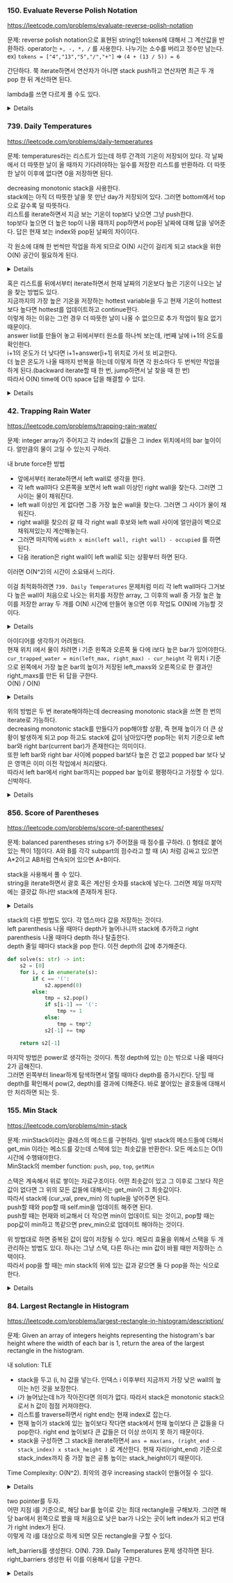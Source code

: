 ### 150. Evaluate Reverse Polish Notation

https://leetcode.com/problems/evaluate-reverse-polish-notation

문제: reverse polish notation으로 표현된 string인 tokens에 대해서 그 계산값을 반환하라. 
operator는 `+, -, *, /` 를 사용한다. 나누기는 소수를 버리고 정수만 남는다.    
ex) `tokens = ["4","13","5","/","+"]` => `(4 + (13 / 5)) = 6`

간단하다. 쭉 iterate하면서 연산자가 아니면 stack push하고 연산자면 최근 두 개 pop 한 뒤 계산하면 된다.

lambda를 쓰면 다르게 풀 수도 있다.   

<details>
  
```python
def evalRPN(self, tokens: List[str]) -> int:
        
    operations = {
        "+": lambda a, b: a + b,
        "-": lambda a, b: a - b,
        "/": lambda a, b: int(a / b),
        "*": lambda a, b: a * b
    }
    
    stack = []
    for token in tokens:
        if token in operations:
            number_2 = stack.pop()
            number_1 = stack.pop()
            operation = operations[token]
            stack.append(operation(number_1, number_2))
        else:
            stack.append(int(token))
    return stack.pop()
```

</details>






### 739. Daily Temperatures

https://leetcode.com/problems/daily-temperatures

문제: temperatures라는 리스트가 있는데 하루 간격의 기온이 저장되어 있다. 각 날짜에서 더 따뜻한 날이 올 때까지 기다려야하는 일수를 저장한 리스트를 반환하라. 더 따뜻한 날이 이후에 없다면 0을 저장하면 된다.

decreasing monotonic stack을 사용한다.   
stack에는 아직 더 따뜻한 날을 못 만난 day가 저장되어 있다. 그러면 bottom에서 top으로 갈수록 덜 따뜻하다.   
리스트를 iterate하면서 지금 보는 기온이 top보다 낮으면 그냥 push한다.   
top보다 높으면 더 높은 top이 나올 때까지 pop하면서 pop된 날짜에 대해 답을 넣어준다.
답은 현재 보는 index와 pop된 날짜의 차이이다.

각 원소에 대해 한 번씩만 작업을 하게 되므로 O(N) 시간이 걸리게 되고 stack을 위한 O(N) 공간이 필요하게 된다.   

<details>
    
```python
class Solution:
    def dailyTemperatures(self, temperatures: List[int]) -> List[int]:
        n = len(temperatures)
        stack = []
        ans = [0] * n
        for i in range(n):
            if not stack:
                stack.append(i)
                continue
            while stack and temperatures[stack[-1]] < temperatures[i]:
                past_i = stack.pop()
                ans[past_i] = i - past_i
            stack.append(i)
        
        return ans
```
    
</details>

혹은 리스트를 뒤에서부터 iterate하면서 현재 날짜의 기온보다 높은 기온이 나오는 날을 찾는 방법도 있다.   
지금까지의 가장 높은 기온을 저장하는 hottest variable을 두고 현재 기온이 hottest보다 높다면 hottest를 업데이트하고 continue한다.   
이렇게 하는 이유는 그런 경우 더 따뜻한 날이 나올 수 없으므로 추가 작업이 필요 없기 때문이다.   
answer list를 만들어 놓고 뒤에서부터 원소를 하나씩 보는데, i번째 날에 i+1의 온도를 확인한다.   
i+1의 온도가 더 낮다면 i+1+answer[i+1] 위치로 가서 또 비교한다.   
더 높은 온도가 나올 때까지 반복을 하는데 이렇게 하면 각 원소마다 두 번씩만 작업을 하게 된다.(backward iterate할 때 한 번, jump하면서 날 찾을 때 한 번)   
따라서 O(N) time에 O(1) space 답을 해결할 수 있다.   

<details>

```python
class Solution:
    def dailyTemperatures(self, temperatures: List[int]) -> List[int]:
        n = len(temperatures)
        ans = [0] * n
        hottest = 0

        for i in range(n-1, -1, -1):
            cur = temperatures[i]
            if cur >= hottest:
                hottest = cur
                continue
            comp_idx = i + 1
            while cur >= temperatures[comp_idx]:
                comp_idx += ans[comp_idx]
            ans[i] = comp_idx - i
        
        return ans

```

</details>


### 42. Trapping Rain Water

https://leetcode.com/problems/trapping-rain-water/

문제: integer array가 주어지고 각 index의 값들은 그 index 위치에서의 bar 높이이다. 얼만큼의 물이 고일 수 있는지 구하라.

내 brute force한 방법   
- 앞에서부터 iterate하면서 left wall로 생각을 한다. 
- 각 left wall마다 오른쪽을 보면서 left wall 이상인 right wall을 찾는다. 그러면 그 사이는 물이 채워진다.
- left wall 이상인 게 없다면 그중 가장 높은 wall을 찾는다. 그러면 그 사이가 물이 채워진다.
- right wall을 찾으러 갈 때 각 right wall 후보와 left wall 사이에 얼만큼이 벽으로 채워져있는지 계산해놓는다.
- 그러면 마지막에 `width x min(left wall, right wall) - occupied` 를 하면 된다.
- 다음 iteration은 right wall이 left wall로 되는 상황부터 하면 된다.

이러면 O(N^2)의 시간이 소요돼서 느리다.

이걸 최적화하려면 `739. Daily Temperatures` 문제처럼 미리 각 left wall마다 그거보다 높은 wall이 처음으로 나오는 위치를 저장한 array, 
그 이후의 wall 중 가장 높은 높이를 저장한 array 두 개를 O(N) 시간에 만들어 놓으면 이후 작업도 O(N)에 가능할 것이다.    


<details>

```py
    def trap(self, height: List[int]) -> int:
        n = len(height)
        left = 0
        ans = 0
        while left < n-1:
            if height[left] == 0:  # If the height of left wall is 0, it cannot trap water.
                left += 1
                continue
            right = tallest_right = left + 1
            occupied, occupied_dict = 0, {}
            while right < n:
                occupied_dict[right] = occupied
                if height[right] >= height[left]:
                    break
                if height[right] > height[tallest_right]:
                    tallest_right = right
                occupied += height[right]
                right += 1
            if right == n:
                right = tallest_right
            width = right - left - 1
            ans += (width * min(height[left], height[right]) - occupied_dict[right])
            left = right
        return ans
```

</details>


아이디어를 생각하기 어려웠다.    
현재 위치 i에서 물이 차려면 i 기준 왼쪽과 오른쪽 둘 다에 i보다 높은 bar가 있어야한다.    
`cur_trapped_water = min(left_max, right_max) - cur_height`
각 위치 i 기준으로 왼쪽에서 가장 높은 bar의 높이가 저장된 left_maxs와 오른쪽으로 한 결과인 right_maxs를 만든 뒤 답을 구한다.   
O(N) / O(N)

<details>

```python
    def trap(self, height: List[int]) -> int:        
        n = len(height)
        total = 0

        left_maxs = [0] * n  # i 기준 왼쪽 중에 가장 큰 값
        right_maxs = [0] * n
        left_max = right_max = 0
        for i in range(1, n):
            left_max = max(left_max, height[i-1])
            left_maxs[i] = left_max
        for i in range(n-2, -1, -1):
            right_max = max(right_max, height[i+1])
            right_maxs[i] = right_max

        for i in range(n):
            cur_trapped = min(left_maxs[i], right_maxs[i]) - height[i]
            if cur_trapped > 0:
                total += cur_trapped
        
        return total
```

</details>

위의 방법은 두 번 iterate해야하는데 decreasing monotonic stack을 쓰면 한 번의 iterate로 가능하다.    
decreasing monotonic stack를 만들다가 pop해야할 상황, 즉 현재 높이가 더 큰 상황이 발생하게 되고 pop 하고도 stack에 값이 남아있다면 pop하는 위치 기준으로 left bar와 right bar(current bar)가 존재한다는 의미이다.   
또한 left bar와 right bar 사이에 popped bar보다 높은 건 없고 popped bar 보다 낮은 영역은 이미 이전 작업에서 처리됐다.    
따라서 left bar에서 right bar까지는 popped bar 높이로 평평하다고 가정할 수 있다.    
신박하다.

<details>

```python
    def trap(self, height: List[int]) -> int:        
        n = len(height)
        total = 0
        stack = []

        current = 0
        while current < n:
            while stack and height[current] > height[stack[-1]]:
                top = stack.pop()
                if not stack:
                    break
                distance = current - stack[-1] - 1
                bounded_height = min(height[current], height[stack[-1]]) - height[top]
                total += distance * bounded_height
            stack.append(current)
            current += 1
        
        return total
```

</details>






### 856. Score of Parentheses

https://leetcode.com/problems/score-of-parentheses/

문제: balanced parentheses string s가 주어졌을 때 점수를 구하라. () 형태로 붙어 있는 짝이 1점이다.
A와 B를 각각 subpart의 점수라고 할 때 (A) 처럼 감싸고 있으면 A*2이고 AB처럼 연속되어 있으면 A+B이다.


stack을 사용해서 풀 수 있다.   
string을 iterate하면서 괄호 혹은 계산된 숫자를 stack에 넣는다. 
그러면 제일 마지막에는 결괏값 하나만 stack에 존재하게 된다.

<details>

```py
    def scoreOfParentheses(self, s: str) -> int:
        stack = []
        for c in s:
            if c == '(':
                # left paranthesis면 stack에 추가만 한다.
                stack.append('(')
            if c == ')':
                # right paranthesis면 계산을 해야한다.
                left = stack.pop()
                if left == '(':
                    # stack의 제일 위에 open이 있었다면 현재의 close와 합쳐서 1을 넣는다.
                    stack.append(1)
                else:
                    # 숫자가 있었다면 그 숫자를 두 배한다. 
                    # stack에는 연속된 숫자가 없음이 보장되므로 그 다음의 pop은 open일 것이다. 합쳐서 2배해서 넣는다.
                    stack.pop()
                    stack.append(left * 2)
            # 각 iteration마다 stack의 top들에 연속된 숫자가 없도록 압축해준다.
            while stack and stack[-1] != '(':
                tmp = stack.pop()
                if stack and stack[-1] != '(':
                    tmp += stack.pop()
                    stack.append(tmp)
                else:
                    stack.append(tmp)
                    break
        return stack[0]
```

</details>


stack의 다른 방법도 있다. 각 뎁스마다 값을 저장하는 것이다.   
left parenthesis 나올 때마다 depth가 늘어나니까 stack에 추가하고 right parenthesis 나올 때마다 depth 하나 탈출한다.    
depth 줄일 때마다 stack을 pop 한다. 
이전 depth의 값에 추가해준다.   

```python
def solve(s: str) -> int:
    s2 = [0]
    for i, c in enumerate(s):
        if c == '(':
            s2.append(0)
        else:
            tmp = s2.pop()
            if s[i-1] == '(':
                tmp += 1
            else:
                tmp = tmp*2
            s2[-1] += tmp

    return s2[-1]
```

마지막 방법은 power로 생각하는 것이다. 특정 depth에 있는 ()는 밖으로 나올 때마다 2가 곱해진다.   
그러면 왼쪽부터 linear하게 탐색하면서 열릴 때마다 depth를 증가시킨다. 닫힐 때 depth를 확인해서 pow(2, depth)를 결과에 더해준다. 바로 붙어있는 괄호들에 대해서만 처리하면 되는 듯.






### 155. Min Stack

https://leetcode.com/problems/min-stack

문제: minStack이라는 클래스의 메소드를 구현하라. 일반 stack의 메소드들에 더해서 get_min 이라는 메소드를 갖는데 스택에 있는 최솟값을 반환한다. 모든 메소드는 O(1) 시간에 수행돼야한다.   
MinStack의 member function: `push`, `pop`, `top`, `getMin`

스택은 계속해서 위로 쌓이는 자료구조이다. 어떤 최솟값이 있고 그 이후로 그보다 작은 값이 없다면 그 위의 모든 값들에 대해서는 get_min이 그 최솟값이다.   
따라서 stack에 (cur_val, prev_min) 의 tuple을 넣어주면 된다.   
push할 때와 pop할 때 self.min을 업데이트 해주면 된다.   
push할 때는 현재와 비교해서 더 작으면 min이 업데이트 되는 것이고, pop할 때는 pop값이 min하고 똑같으면 prev_min으로 업데이트 해야하는 것이다.

위 방법대로 하면 중복된 값이 많이 저장될 수 있다. 메모리 효율을 위해서 스택을 두 개 관리하는 방법도 있다. 하나는 그냥 스택, 다른 하나는 min 값이 바뀔 때만 저장하는 스택이다.   
따라서 pop을 할 때는 min stack의 위에 있는 값과 같으면 둘 다 pop을 하는 식으로 한다.   

<details>

```py
class MinStack:

    def __init__(self):
        self.min = math.inf
        self.stack = []


    def push(self, val: int) -> None:
        self.stack.append((val, self.min))  # min 업데이트 전에 넣어야 prev_min이 된다.
        self.min = min(self.min, val)
        

    def pop(self) -> None:
        val, prev_min = self.stack.pop()
        self.min = max(prev_min, self.min)
        

    def top(self) -> int:
        return self.stack[-1][0]
        

    def getMin(self) -> int:
        return self.min
```

</details>









### 84. Largest Rectangle in Histogram

https://leetcode.com/problems/largest-rectangle-in-histogram/description/

문제: Given an array of integers heights representing the histogram's bar height where the width of each bar is 1, return the area of the largest rectangle in the histogram.


내 solution: TLE    
- stack을 두고 (i, h) 값을 넣는다. 인덱스 i 이후부터 지금까지 가장 낮은 wall의 높이는 h인 것을 보장한다. 
- i가 늘어났는데 h가 작아진다면 의미가 없다. 따라서 stack은 monotonic stack으로서 h 값이 점점 커져야한다.
- 리스트를 traverse하면서 right end는 현재 index로 잡는다. 
- 현재 높이가 stack에 있는 높이보다 작다면 stack에서 현재 높이보다 큰 값들을 다 pop한다. right end 높이보다 큰 값들은 더 이상 쓰이지 못 하기 때문이다. 
- stack을 구성하면 그 stack을 iterate하면서 `ans = max(ans, (right_end - stack_index) x stack_height )` 로 계산한다. 현재 자리(right_end) 기준으로 stack_index까지 중 가장 높은 공통 높이는 stack_height이기 때문이다.


Time Complexity: O(N^2). 최악의 경우 increasing stack이 만들어질 수 있다.


<details>

```py
    def largestRectangleArea(self, heights: List[int]) -> int:
        """
        From index idx, it is guaranteed that height is the shortest.
        If idx becomes larger, heigh with shorter value is no need. Only looks for higher value.
        """
        stack = []  # (idx, height), 
        ans = 0
        for i, height in enumerate(heights):
            last_idx = i
            while stack and height <= stack[-1][1]:
                last_idx, _ = stack.pop()
            stack.append((last_idx, height))

            for _idx, _height in stack:
                ans = max(ans, (i + 1 - _idx) * _height)
        
        return ans
```

</details>


two pointer를 두자.   
어떤 지점 i를 기준으로, 해당 bar를 높이로 갖는 최대 rectangle을 구해보자. 그러면 해당 bar에서 왼쪽으로 봤을 때 처음으로 낮은 bar가 나오는 곳이 left index가 되고 반대가 right index가 된다.   
이렇게 각 i를 대상으로 하게 되면 모든 rectangle을 구할 수 있다.   

left_barriers를 생성한다. O(N). 739. Daily Temperatures 문제 생각하면 된다.   
right_barriers 생성한 뒤 이를 이용해서 답을 구한다.


<details>

```py
    def largestRectangleArea(self, heights: List[int]) -> int:
        n = len(heights)
        """
        # left_barrieres
        For each index i, left_barrieres[i] is the index of the nearest wall 
        that appears shorter than heights[i] on the left side.
        If not exist, -1
        """
        left_barriers = [-1] * n
        right_barriers = [n] * n

        for i in range(n):
            cur_h = heights[i]
            cmp_idx = i - 1
            while cmp_idx != -1 and heights[cmp_idx] >= cur_h:
                cmp_idx = left_barriers[cmp_idx]
            left_barriers[i] = cmp_idx
        
        for i in range(n-1, -1, -1):
            cur_h = heights[i]
            cmp_idx = i + 1
            while cmp_idx != n and heights[cmp_idx] >= cur_h:
                cmp_idx = right_barriers[cmp_idx]
            right_barriers[i] = cmp_idx
        
        ans = 0
        for i in range(n):
            cur_h = heights[i]
            left, right = left_barriers[i], right_barriers[i]
            ans = max(ans, (right - left - 1) * cur_h)
        
        return ans
```

약간의 최적화
- shortest 라는 변수 넣어서 shortest보다 작거나 같다면 shortest 업데이트하고 바로 넘어가기(옆 index랑 비교할 필요 없이)
- 오른쪽 iterate loop를 합치기

</details>







